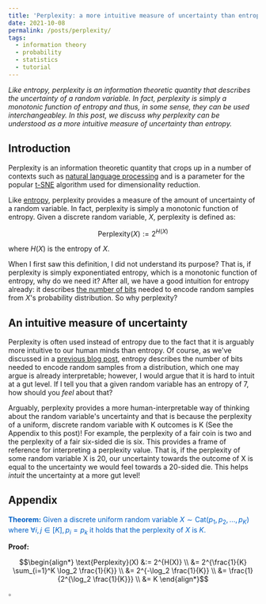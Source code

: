 ```yaml
---
title: 'Perplexity: a more intuitive measure of uncertainty than entropy'
date: 2021-10-08
permalink: /posts/perplexity/
tags:
  - information theory
  - probability
  - statistics
  - tutorial
---
```


*Like entropy, perplexity is an information theoretic quantity that describes the uncertainty of a random variable. In fact, perplexity is simply a monotonic function of entropy and thus, in some sense, they can be used interchangeabley. In this post, we discuss why perplexity can be understood as a more intuitive measure of uncertainty than entropy.*  

Introduction
------------

Perplexity is an information theoretic quantity that crops up in a number of contexts such as [natural language processing](https://en.wikipedia.org/wiki/Perplexity) and is a parameter for the popular [t-SNE](https://en.wikipedia.org/wiki/T-distributed_stochastic_neighbor_embedding) algorithm used for dimensionality reduction.

Like [entropy](https://mbernste.github.io/posts/entropy/), perplexity provides a measure of the amount of uncertainty of a random variable. In fact, perplexity is simply a monotonic function of entropy. Given a discrete random variable, $X$, perplexity is defined as:

$$\text{Perplexity}(X) := 2^{H(X)}$$

where $H(X)$ is the entropy of $X$.

When I first saw this definition, I did not understand its purpose? That is, if perplexity is simply exponentiated entropy, which is a monotonic function of entropy, why do we need it? After all, we have a good intuition for entropy already: it describes [the number of bits](https://mbernste.github.io/posts/sourcecoding/) needed to encode random samples from $X$'s probability distribution. So why perplexity?

An intuitive measure of uncertainty
-----------------------------------

Perplexity is often used instead of entropy due to the fact that it is arguably more intuitive to our human minds than entropy.  Of course, as we've discussed in a [previous blog post](https://mbernste.github.io/posts/sourcecoding/), entropy describes the number of bits needed to encode random samples from a distribution, which one may argue is already interpretable; however, I would argue that it is hard to intuit at a gut level.  If I tell you that a given random variable has an entropy of 7, how should you _feel_ about that?

Arguably, perplexity provides a more human-interpretable way of thinking about the random variable's uncertainty and that is because the perplexity of a uniform, discrete random variable with K outcomes is K (See the Appendix to this post)! For example, the perplexity of a fair coin is two and the perplexity of a fair six-sided die is six. This provides a frame of reference for interpreting a perplexity value. That is, if the perplexity of some random variable X is 20, our uncertainty towards the outcome of X is equal to the uncertainty we would feel towards a 20-sided die. This helps _intuit_ the uncertainty at a more gut level!

Appendix
--------

<span style="color:#0060C6">**Theorem:** Given a discrete uniform random variable $X \sim \text{Cat}(p_1, p_2, \dots, p_K)$ where $\forall i,j \in [K], p_i = p_k$ it holds that the perplexity of $X$ is $K$.</span>

**Proof:**

$$\begin{align*}
\text{Perplexity}(X) &:= 2^{H(X)} \\
&= 2^{\frac{1}{K} \sum_{i=1}^K \log_2 \frac{1}{K}} \\
&= 2^{-\log_2 \frac{1}{K}} \\
&= \frac{1}{2^{\log_2 \frac{1}{K}}} \\
&= K
\end{align*}$$

$\square$



